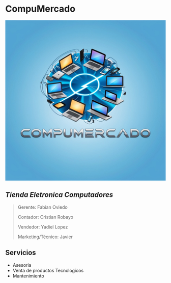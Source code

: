 # CompuMercado
![](https://github.com/Fabian23007/CompuMercado/blob/main/Imagenes/Imagen%20de%20WhatsApp%202025-01-28%20a%20las%2019.53.19_3485f9b3.jpg)
## _Tienda Eletronica Computadores_

> Gerente: Fabian Oviedo
> 
> Contador: Cristian Robayo
>
> Vendedor: Yadiel Lopez
>
> Marketing/Técnico: Javier

## Servicios 
 * Asesoria
 * Venta de productos Tecnologicos
 * Mantenimiento
